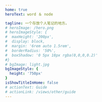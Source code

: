 ```yaml
---
home: true
heroText: word ＆ node

tagline: 一个存放个人笔记的地方。
# heroImage: /hero.png
# heroImageStyle: {
#  maxHeight: '200px',
#  display: block,
#  margin: '6rem auto 1.5rem',
#  borderRadius: '50%',
#  boxShadow: '0 5px 18px rgba(0,0,0,0.2)'
#}
# bgImage: light.jpg
bgImageStyle: {
  height: '750px'
}
isShowTitleInHome: false
# actionText: Guide
# actionLink: /views/other/guide
---
```

<style>
/*整个背景 和 下拉动画*/ 
body {
  background-image: url('/bg.gif') 
}
.navbar{
  display: relative
}
.anchor-down {
  display: block;
  margin: 12rem auto 0;
  bottom: 45px;
  width: 20px;
  height: 20px;
  font-size: 34px;
  text-align: center;
  animation: bounce-in 5s 3s infinite;
  position: absolute;
  left: 50%;
  bottom: 30%;
  margin-left: -10px;
  cursor: pointer;
}
@-webkit-keyframes bounce-in{
  0%{transform:translateY(0)}
  20%{transform:translateY(0)}
  50%{transform:translateY(-20px)}
  80%{transform:translateY(0)}
  to{transform:translateY(0)}
}
.anchor-down::before {
  content: "";
  width: 20px;
  height: 20px;
  display: block;
  border-right: 3px solid #4a4035;
  border-top: 3px solid #4a4035;
  transform: rotate(135deg);
  position: absolute;
  bottom: 10px;
}
.anchor-down::after {
  content: "";
  width: 20px;
  height: 20px;
  display: block;
  border-right: 3px solid #4a4035;
  border-top: 3px solid #4a4035;
  transform: rotate(135deg);
}
</style>

<script>
export default {
  mounted () {
    const ifJanchor = document.getElementById("JanchorDown"); 
    ifJanchor && ifJanchor.parentNode.removeChild(ifJanchor);
    let a = document.createElement('a');
    a.id = 'JanchorDown';
    a.className = 'anchor-down';
    document.getElementsByClassName('hero')[0].append(a);
    let targetA = document.getElementById("JanchorDown");
    targetA.addEventListener('click', e => { // 添加点击事件
      this.scrollFn();
    })
  },

  methods: {
    scrollFn() {
      const windowH = document.getElementsByClassName('hero')[0].clientHeight; // 获取窗口高度
      document.documentElement.scrollTop = windowH; // 滚动条滚动到指定位置
    }
  }
}
</script>
